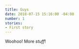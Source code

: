 ```yaml
---
title: Guys
date: 2018-07-15 15:16:00 -04:00
number: 1
stories:
- First story
---
```


Woohoo! More _stuff_!
